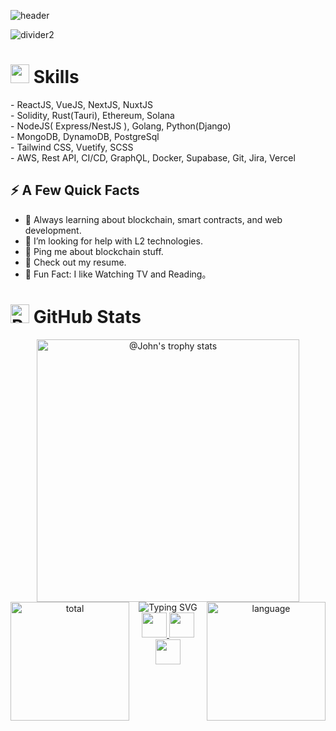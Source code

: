 ![header](https://capsule-render.vercel.app/api?type=waving&color=auto&height=200&section=header&text=Hello,%20I'm%20James!%20👋&fontSize=60&animation=fadeIn&fontAlignY=50)


![divider2](https://github.com/kentaurse/kentaurse/blob/main/assests/images/divider2.png)

<h1>
  <img src="https://github.com/kentaurse/kentaurse/blob/main/assests/images/code.gif" width ="30"> Skills
</h1>
- ReactJS, VueJS, NextJS, NuxtJS </br>
- Solidity, Rust(Tauri), Ethereum, Solana</br>
- NodeJS( Express/NestJS ), Golang, Python(Django)</br>
- MongoDB, DynamoDB, PostgreSql</br>
- Tailwind CSS, Vuetify, SCSS</br>
- AWS, Rest API, CI/CD, GraphǪL, Docker, Supabase, Git, Jira, Vercel</br>


## ⚡️ A Few Quick Facts

- 🧐 Always learning about blockchain, smart contracts, and web development.
- 🤔 I’m looking for help with L2 technologies.
- 💬 Ping me about blockchain stuff.
- 📙 Check out my resume.
- 🎉 Fun Fact: I like Watching TV and Reading。


<h1>
  <img src="https://raw.githubusercontent.com/Tarikul-Islam-Anik/Animated-Fluent-Emojis/master/Emojis/Smilies/Robot.png" alt="Robot" width="30" /> GitHub Stats
</h1>

<div align='center'>
<img src="https://github-profile-trophy.vercel.app/?username=kindlyman343423&theme=onestar&no-frame=true&column=4&row=2"  height='420' alt="@John's trophy stats"/>
<!-- <div align='center'> -->
<img align='left' height='190' alt='total' src="https://github-readme-stats.vercel.app/api?username=kindlyman343423&show_icons=true&theme=gotham" />
  
<img align='right' height='190' alt='language' src="https://github-readme-stats.vercel.app/api/top-langs/?username=kindlyman343423&layout=compact&theme=gotham" />
<!-- </div> -->
<!-- <img src="https://github-readme-activity-graph.vercel.app/graph?username=kindlyman343423&theme=react-dark&hide_border=true&hide_title=false&area=true&custom_title=Total%20contribution%20graph%20in%20all%20repo" height='295' alt="activity graph"> -->
</div>


<div align='center'>
<img src="https://readme-typing-svg.demolab.com?font=Fira+Code&size=22&pause=1000&color=F78518&multiline=true&random=false&width=650&height=100&lines=Don't+forget+to+star+the+repositories+you+like;and+follow+me+for+more+updates." alt="Typing SVG" />
</div>

<div align='center'>
  <a href='https://visitcount.itsvg.in' >
    <img src='https://visitcount.itsvg.in/api?id=kindlyman343423&icon=5&color=6' height='40' />
  </a>
  <a href='https://github.com/kindlyman343423' >
    <img src='https://img.shields.io/github/followers/kindlyman343423.svg?style=flat&logo=castro&label=Follow' height='40' />
  </a>
  <a href='https://github.com/kindlyman343423?tab=repositories' >
    <img src='https://img.shields.io/github/stars/kindlyman343423.svg?style=flat&logo=starship&logoColor=yellow&label=Star' height='40' />
  </a>
</div>






